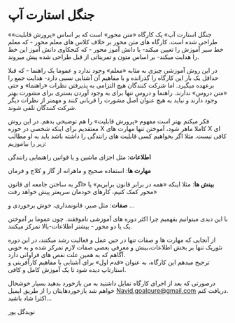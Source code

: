 # جنگل استارت آپ

«جنگل استارت آپ» یک کارگاه «متن محور» است که بر اساس «پرورش قابلیت» طراحی شده است. کارگاه های متن محور بر خلاف کلاس های معلم محور - که معلم خط سیر آموزش را تعیین میکند- یا دانش آموز محور - که کنجکاوی دانش آموز این خط را هدایت میکند- بر اساس متون و تمریناتی از قبل طراحی شده پیش میروند.

در این روش آموزشی چیزی به مثابه «معلم» وجود ندارد و عموما یک راهنما - که قبلا حداقل یک بار این کارگاه را گذرانده و با مفاهیم آن آشنایی نسبی دارد- هدایت جمع را برعهده میگیرد. اما شرکت کنندگان هیچ التزامی به پذیرفتن نظرات «راهنما» و حتی «متن دروس» ندارند. راهنما و دروس تنها برای به وجود آوردن بستری برای مشورت بهتر وجود دارند و نباید به هیچ عنوان اصل مشورت را قربانی کنند و مهمتر از نظرات دیگر شرکت کنندگان تلقی شوند.

فکر میکنم بهتر است مفهوم «پرورش قابلیت» را هم توضیحی بدهم. در این روش معتقدیم برای اینکه شخصی در حوزه X کاملا ماهر شود، آموختن تنها مهارت های X ای کافی نیست. مثلا اگر بخواهیم کسی قابلیت های رانندگی را داشته باشد باید به او مطالب زیر را بیاموزیم:

**اطلاعات**: مثل اجزای ماشین و یا قوانین راهنمایی رانندگی

**مهارت ها**: استفاده صحیح و ماهرانه از گاز و کلاج و فرمان

**بینش ها**: مثلا اینکه «همه در برابر قانون برابریم» یا «اگر به ساختن جامعه ای قانون محور کمک کنیم، کارهای خودمان سریعتر پیش خواهد رفت»

**صفات**: مثل صبر، قانونمداری، خوش برخوردی و ...

با این دیدی میتوانیم بفهمیم چرا اکثر دوره های آموزشی ناموفقند. چون عموما بر آموختن یک یا دو محور - بیشتر اطلاعات-بالا تمرکز میکنند.

از آنجایی که مهارت ها و صفات تنها در حین عمل و فعالیت رشد میکنند، در این دوره تئوریک تنها بر بخش اطلاعات،‌بینش و معرفی بعضی صفات لازم تمرکز شده و به خوبی آگاهم که به همین علت نقص های فراوانی دارد.  
ترجیح میدهم این کارگاه، به عنوان «قدم اول» برای آشنایی با مفاهیم کارآفرینی و استارتاپ دیده شود تا یک آموزش کامل و کافی.

درصورتی که بعد از اجرای کارگاه تمایل داشتید به من بازخورد بدهید بسیار خوشحال خواهم شد بازخوردهایتان را از طریق ایمیل Navid.goalpure@gmail.com دریافت کنم.  
اکثرا شاد باشید...

نویدگل پور

